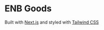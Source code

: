 # ENB Goods

Built with [Next.js](https://nextjs.com) and styled with [Tailwind CSS](https://tailwindcss.com)